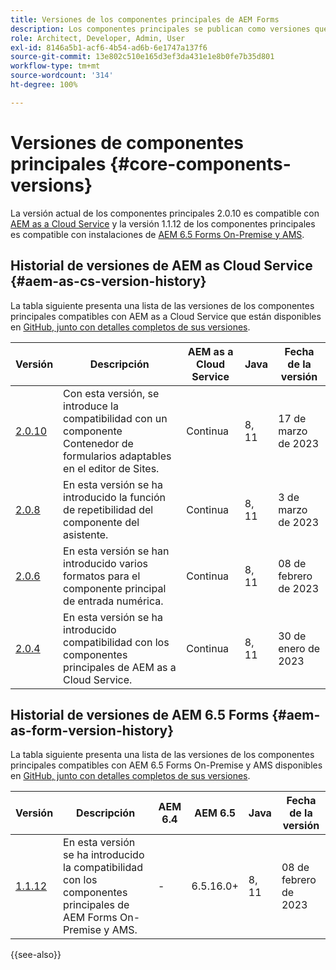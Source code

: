 ```yaml
---
title: Versiones de los componentes principales de AEM Forms
description: Los componentes principales se publican como versiones que pueden contener más de una versión de los mismos componentes principales. En este documento se explica cuáles son las versiones y publicaciones y cómo comprender la compatibilidad con los componentes principales y de AEM.
role: Architect, Developer, Admin, User
exl-id: 8146a5b1-acf6-4b54-ad6b-6e1747a137f6
source-git-commit: 13e802c510e165d3ef3da431e1e8b0fe7b35d801
workflow-type: tm+mt
source-wordcount: '314'
ht-degree: 100%

---
```


# Versiones de componentes principales {#core-components-versions}

La versión actual de los componentes principales 2.0.10 es compatible con [AEM as a Cloud Service](https://experienceleague.adobe.com/docs/experience-manager-cloud-service/landing/home.html?lang=es) y la versión 1.1.12 de los componentes principales es compatible con instalaciones de [AEM 6.5 Forms On-Premise y AMS](https://experienceleague.adobe.com/docs/experience-manager-65/user-guide/home.html?lang=es).

## Historial de versiones de AEM as Cloud Service {#aem-as-cs-version-history}

La tabla siguiente presenta una lista de las versiones de los componentes principales compatibles con AEM as a Cloud Service que están disponibles en [GitHub, junto con detalles completos de sus versiones](https://github.com/adobe/aem-core-forms-components/releases).

| Versión | Descripción | AEM as a Cloud Service | Java | Fecha de la versión |
|---|---|---|---|---|
| [2.0.10](https://github.com/adobe/aem-core-forms-components/releases/tag/core-forms-components-reactor-2.0.10) | Con esta versión, se introduce la compatibilidad con un componente Contenedor de formularios adaptables en el editor de Sites. | Continua | 8, 11 | 17 de marzo de 2023 |
| [2.0.8](https://github.com/adobe/aem-core-forms-components/releases/tag/core-forms-components-reactor-2.0.8) | En esta versión se ha introducido la función de repetibilidad del componente del asistente. | Continua | 8, 11 | 3 de marzo de 2023 |
| [2.0.6](https://github.com/adobe/aem-core-forms-components/releases/tag/core-forms-components-reactor-2.0.6) | En esta versión se han introducido varios formatos para el componente principal de entrada numérica. | Continua | 8, 11 | 08 de febrero de 2023 |
| [2.0.4](https://github.com/adobe/aem-core-forms-components/releases/tag/core-forms-components-reactor-2.0.6) | En esta versión se ha introducido compatibilidad con los componentes principales de AEM as a Cloud Service. | Continua | 8, 11 | 30 de enero de 2023 |

## Historial de versiones de AEM 6.5 Forms {#aem-as-form-version-history}

La tabla siguiente presenta una lista de las versiones de los componentes principales compatibles con AEM 6.5 Forms On-Premise y AMS disponibles en [GitHub, junto con detalles completos de sus versiones](https://github.com/adobe/aem-core-forms-components/releases/tag/core-forms-components-reactor-1.1.12).

| Versión | Descripción | AEM 6.4 | AEM 6.5 | Java | Fecha de la versión |
|---|---|---|---|---|---|
| [1.1.12](https://github.com/adobe/aem-core-forms-components/releases/tag/core-forms-components-reactor-1.1.12) | En esta versión se ha introducido la compatibilidad con los componentes principales de AEM Forms On-Premise y AMS. | - | 6.5.16.0+ | 8, 11 | 08 de febrero de 2023 |

{{see-also}}